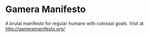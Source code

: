 Gamera Manifesto
================

A brutal manifesto for regular humans with colossal goals. Visit at http://gameramanifesto.org/
